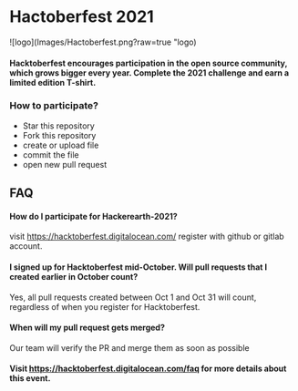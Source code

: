 
# Hactoberfest 2021
 
![logo](Images/Hactoberfest.png?raw=true "logo)
    
#### Hacktoberfest encourages participation in the open source community, which grows bigger every year. Complete the 2021 challenge and earn a limited edition T-shirt.

### How to participate?
- Star this repository 
- Fork this repository
- create or upload file
- commit the file
- open new pull request
 
## FAQ

#### How do I participate for Hackerearth-2021?
visit https://hacktoberfest.digitalocean.com/ register with github or gitlab account.

#### I signed up for Hacktoberfest mid-October. Will pull requests that I created earlier in October count?
Yes, all pull requests created between Oct 1 and Oct 31 will count, regardless of when you register for Hacktoberfest. 

#### When will my pull request gets merged?

Our team will verify the PR and merge them as soon as possible

#### Visit https://hacktoberfest.digitalocean.com/faq for more details about this event.
